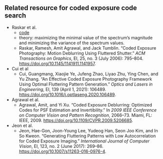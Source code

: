 ## Related resource for coded exposure code search



- Raskar et al.
  - [code](./SearchBestSeq_raskar)
  - theory: maximizing the minimal value of the spectrum’s magnitude and minimizing the variance of the spectrum values.
  - Raskar, Ramesh, Amit Agrawal, and Jack Tumblin. “Coded Exposure Photography: Motion Deblurring Using Fluttered Shutter.” *ACM Transactions on Graphics*, EI, 25, no. 3 (July 2006): 795–804. https://doi.org/10.1145/1141911.1141957.
- Cui et al
  - Cui, Guangmang, Xiaojie Ye, Jufeng Zhao, Liyao Zhu, Ying Chen, and Yu Zhang. “An Effective Coded Exposure Photography Framework Using Optimal Fluttering Pattern Generation.” *Optics and Lasers in Engineering*, EI, 139 (April 1, 2021): 106489. https://doi.org/10.1016/j.optlaseng.2020.106489.
- Agrawal et al.
  - Agrawal, Amit, and Yi Xu. “Coded Exposure Deblurring: Optimized Codes for PSF Estimation and Invertibility.” In *2009 IEEE Conference on Computer Vision and Pattern Recognition*, 2066–73. Miami, FL: IEEE, 2009. https://doi.org/10.1109/CVPR.2009.5206685.
- Jeon et al.
  - Jeon, Hae-Gon, Joon-Young Lee, Yudeog Han, Seon Joo Kim, and In So Kweon. “Generating Fluttering Patterns with Low Autocorrelation for Coded Exposure Imaging.” *International Journal of Computer Vision*, EI, 123, no. 2 (June 2017): 269–86. https://doi.org/10.1007/s11263-016-0976-4.